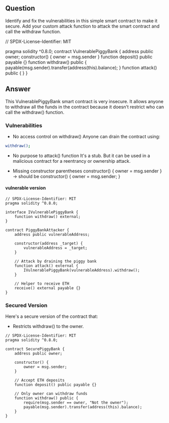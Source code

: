 ## Question

Identify and fix the vulnerabilities in this simple smart contract to make it secure. 
Add your custom attack function to attack the smart contract and call the withdraw function.

// SPDX-License-Identifier: MIT

pragma solidity ^0.8.0;
contract VulnerablePiggyBank {
    address public owner;
    constructor() { owner = msg.sender }
    function deposit() public payable {}
    function withdraw() public { payable(msg.sender).transfer(address(this).balance); }
    function attack() public { }
}

## Answer

This VulnerablePiggyBank smart contract is very insecure. It allows anyone to withdraw all the funds in the contract because it doesn’t restrict who can call the withdraw() function.

### Vulnerabilities

- No access control on withdraw()
Anyone can drain the contract using:

```sh
withdraw();
```

- No purpose to attack() function
It's a stub. But it can be used in a malicious contract for a reentrancy or ownership attack.

- Missing constructor parentheses
constructor() { owner = msg.sender } → should be constructor() { owner = msg.sender; }

#### vulnerable version
```
// SPDX-License-Identifier: MIT
pragma solidity ^0.8.0;

interface IVulnerablePiggyBank {
    function withdraw() external;
}

contract PiggyBankAttacker {
    address public vulnerableAddress;

    constructor(address _target) {
        vulnerableAddress = _target;
    }

    // Attack by draining the piggy bank
    function attack() external {
        IVulnerablePiggyBank(vulnerableAddress).withdraw();
    }

    // Helper to receive ETH
    receive() external payable {}
}

```

### Secured Version
Here's a secure version of the contract that:

- Restricts withdraw() to the owner.

```
// SPDX-License-Identifier: MIT
pragma solidity ^0.8.0;

contract SecurePiggyBank {
    address public owner;

    constructor() {
        owner = msg.sender;
    }

    // Accept ETH deposits
    function deposit() public payable {}

    // Only owner can withdraw funds
    function withdraw() public {
        require(msg.sender == owner, "Not the owner");
        payable(msg.sender).transfer(address(this).balance);
    }
}
```

